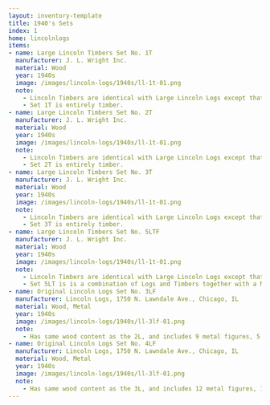 ```yaml
---
layout: inventory-template
title: 1940's Sets
index: 1
home: lincolnlogs
items:
- name: Large Lincoln Timbers Set No. 1T
  manufacturer: J. L. Wright Inc.
  material: Wood
  year: 1940s
  image: /images/lincoln-logs/1940s/ll-1t-01.png
  note:
    - Lincoln Timbers are identical with Large Lincoln Logs except that they are square instead of round.
    - Set 1T is entirely timber.
- name: Large Lincoln Timbers Set No. 2T
  manufacturer: J. L. Wright Inc.
  material: Wood
  year: 1940s
  image: /images/lincoln-logs/1940s/ll-1t-01.png
  note:
    - Lincoln Timbers are identical with Large Lincoln Logs except that they are square instead of round.
    - Set 2T is entirely timber.  
- name: Large Lincoln Timbers Set No. 3T
  manufacturer: J. L. Wright Inc.
  material: Wood
  year: 1940s
  image: /images/lincoln-logs/1940s/ll-1t-01.png
  note:
    - Lincoln Timbers are identical with Large Lincoln Logs except that they are square instead of round.
    - Set 3T is entirely timber.  
- name: Large Lincoln Timbers Set No. 5LTF
  manufacturer: J. L. Wright Inc.
  material: Wood
  year: 1940s
  image: /images/lincoln-logs/1940s/ll-1t-01.png
  note:
    - Lincoln Timbers are identical with Large Lincoln Logs except that they are square instead of round.
    - Set 5LT is is a combination of Logs and Timbers together with a Metal Figures, and a Mesh Bag, serving as a container of Logs and Timbers when not in use.
- name: Original Lincoln Logs Set No. 3LF
  manufacturer: Lincoln Logs, 1750 N. Lawndale Ave., Chicago, IL
  material: Wood, Metal
  year: 1940s
  image: /images/lincoln-logs/1940s/ll-3lf-01.png
  note:
    - Has same wood content as the 2L, and includes 9 metal figures, 5 Indians, 2 pioneers, and 2 sheep
- name: Original Lincoln Logs Set No. 4LF
  manufacturer: Lincoln Logs, 1750 N. Lawndale Ave., Chicago, IL
  material: Wood, Metal
  year: 1940s
  image: /images/lincoln-logs/1940s/ll-3lf-01.png
  note:
    - Has same wood content as the 3L, and includes 12 metal figures, 1 mounted Indian, 6 Indians on foot, 3 pioneers, and 2 sheep
---
```

